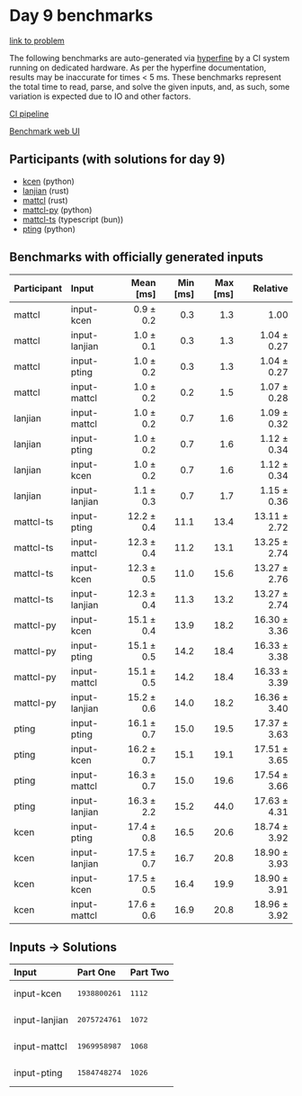 # Day 9 benchmarks

[link to problem](https://adventofcode.com/2023/day/9)

The following benchmarks are auto-generated via
[hyperfine](https://github.com/sharkdp/hyperfine) by a CI system running on
dedicated hardware. As per the hyperfine documentation, results may be
inaccurate for times < 5 ms. These benchmarks represent the total time to read,
parse, and solve the given inputs, and, as such, some variation is expected due
to IO and other factors.

[CI pipeline](http://ci.papercode.net:8080/teams/main/pipelines/aoc2023)

[Benchmark web UI](https://aoc.ancalagon.black)


## Participants (with solutions for day 9)

- [kcen](https://github.com/kcen/aoc2023) (python)
- [lanjian](https://github.com/lanjian/aoc-2023) (rust)
- [mattcl](https://github.com/mattcl/aoc2023) (rust)
- [mattcl-py](https://github.com/mattcl/aoc2023-py) (python)
- [mattcl-ts](https://github.com/mattcl/aoc2023-js) (typescript (bun))
- [pting](https://github.com/pting/aoc2023) (python)


## Benchmarks with officially generated inputs

| Participant | Input | Mean [ms] | Min [ms] | Max [ms] | Relative |
|:---|:---|---:|---:|---:|---:|
| mattcl | input-kcen | 0.9 ± 0.2 | 0.3 | 1.3 | 1.00 |
| mattcl | input-lanjian | 1.0 ± 0.1 | 0.3 | 1.3 | 1.04 ± 0.27 |
| mattcl | input-pting | 1.0 ± 0.2 | 0.3 | 1.3 | 1.04 ± 0.27 |
| mattcl | input-mattcl | 1.0 ± 0.2 | 0.2 | 1.5 | 1.07 ± 0.28 |
| lanjian | input-mattcl | 1.0 ± 0.2 | 0.7 | 1.6 | 1.09 ± 0.32 |
| lanjian | input-pting | 1.0 ± 0.2 | 0.7 | 1.6 | 1.12 ± 0.34 |
| lanjian | input-kcen | 1.0 ± 0.2 | 0.7 | 1.6 | 1.12 ± 0.34 |
| lanjian | input-lanjian | 1.1 ± 0.3 | 0.7 | 1.7 | 1.15 ± 0.36 |
| mattcl-ts | input-pting | 12.2 ± 0.4 | 11.1 | 13.4 | 13.11 ± 2.72 |
| mattcl-ts | input-mattcl | 12.3 ± 0.4 | 11.2 | 13.1 | 13.25 ± 2.74 |
| mattcl-ts | input-kcen | 12.3 ± 0.5 | 11.0 | 15.6 | 13.27 ± 2.76 |
| mattcl-ts | input-lanjian | 12.3 ± 0.4 | 11.3 | 13.2 | 13.27 ± 2.74 |
| mattcl-py | input-kcen | 15.1 ± 0.4 | 13.9 | 18.2 | 16.30 ± 3.36 |
| mattcl-py | input-pting | 15.1 ± 0.5 | 14.2 | 18.4 | 16.33 ± 3.38 |
| mattcl-py | input-mattcl | 15.1 ± 0.5 | 14.2 | 18.4 | 16.33 ± 3.39 |
| mattcl-py | input-lanjian | 15.2 ± 0.6 | 14.0 | 18.2 | 16.36 ± 3.40 |
| pting | input-pting | 16.1 ± 0.7 | 15.0 | 19.5 | 17.37 ± 3.63 |
| pting | input-kcen | 16.2 ± 0.7 | 15.1 | 19.1 | 17.51 ± 3.65 |
| pting | input-mattcl | 16.3 ± 0.7 | 15.0 | 19.6 | 17.54 ± 3.66 |
| pting | input-lanjian | 16.3 ± 2.2 | 15.2 | 44.0 | 17.63 ± 4.31 |
| kcen | input-pting | 17.4 ± 0.8 | 16.5 | 20.6 | 18.74 ± 3.92 |
| kcen | input-lanjian | 17.5 ± 0.7 | 16.7 | 20.8 | 18.90 ± 3.93 |
| kcen | input-kcen | 17.5 ± 0.5 | 16.4 | 19.9 | 18.90 ± 3.91 |
| kcen | input-mattcl | 17.6 ± 0.6 | 16.9 | 20.8 | 18.96 ± 3.92 |


## Inputs -> Solutions

| Input | Part One | Part Two |
|:---|:---|:---|
|input-kcen|<pre>1938800261</pre>|<pre>1112</pre>|
|input-lanjian|<pre>2075724761</pre>|<pre>1072</pre>|
|input-mattcl|<pre>1969958987</pre>|<pre>1068</pre>|
|input-pting|<pre>1584748274</pre>|<pre>1026</pre>|